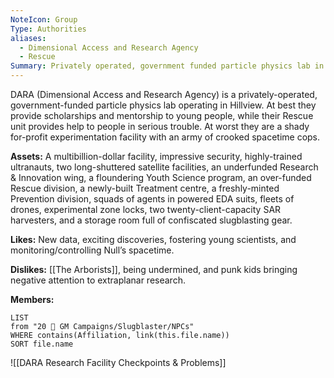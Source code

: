 ```yaml
---
NoteIcon: Group
Type: Authorities
aliases:
  - Dimensional Access and Research Agency
  - Rescue
Summary: Privately operated, government funded particle physics lab in [[Hillview]]. Crooked space-time cops.
---
```

DARA (Dimensional Access and Research Agency) is a privately-operated, government-funded particle physics lab operating in Hillview. At best they provide scholarships and mentorship to young people, while their Rescue unit provides help to people in serious trouble. At worst they are a shady for-profit experimentation facility with an army of crooked spacetime cops.

**Assets:**
A multibillion-dollar facility, impressive security, highly-trained ultranauts, two long-shuttered satellite
facilities, an underfunded Research & Innovation wing, a floundering Youth Science program, an over-funded
Rescue division, a newly-built Treatment centre, a freshly-minted Prevention division, squads of agents in powered EDA suits, fleets of drones, experimental zone locks, two twenty-client-capacity SAR harvesters, and a storage room full of confiscated slugblasting gear.

**Likes:**
New data, exciting discoveries, fostering young scientists, and monitoring/controlling Null’s spacetime.

**Dislikes:**
[[The Arborists]], being undermined, and punk kids bringing negative attention to extraplanar research.

**Members:**
```dataview
LIST
from "20 🌟 GM Campaigns/Slugblaster/NPCs"
WHERE contains(Affiliation, link(this.file.name))
SORT file.name
```

![[DARA Research Facility Checkpoints & Problems]]